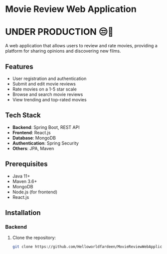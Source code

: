 # Movie Review Web Application
# UNDER PRODUCTION 😒🤣
A web application that allows users to review and rate movies, providing a platform for sharing opinions and discovering new films.

## Features
- User registration and authentication
- Submit and edit movie reviews
- Rate movies on a 1-5 star scale
- Browse and search movie reviews
- View trending and top-rated movies

## Tech Stack
- **Backend**: Spring Boot, REST API
- **Frontend**: React.js
- **Database**: MongoDB
- **Authentication**: Spring Security
- **Others**: JPA, Maven

## Prerequisites
- Java 11+
- Maven 3.6+
- MongoDB
- Node.js (for frontend)
- React.js

## Installation

### Backend
1. Clone the repository:
   ```bash
   git clone https://github.com/Helloworldfardeen/MovieReviewWebApplication.git


